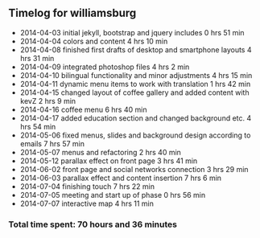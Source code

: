 ## Timelog for williamsburg
* 2014-04-03 initial jekyll, bootstrap and jquery includes 0 hrs 51 min
* 2014-04-04 colors and content 4 hrs 10 min
* 2014-04-08 finished first drafts of desktop and smartphone layouts 4 hrs 31 min
* 2014-04-09 integrated photoshop files 4 hrs 2 min
* 2014-04-10 bilingual functionality and minor adjustments 4 hrs 15 min
* 2014-04-11 dynamic menu items to work with translation 1 hrs 42 min
* 2014-04-15 changed layout of coffee gallery and added content with kevZ 2 hrs 9 min
* 2014-04-16 coffee menu 6 hrs 40 min
* 2014-04-17 added education section and changed background etc. 4 hrs 54 min
* 2014-05-06 fixed menus, slides and background design according to emails 7 hrs 57 min
* 2014-05-07 menus and refactoring 2 hrs 40 min
* 2014-05-12 parallax effect on front page 3 hrs 41 min
* 2014-06-02 front page and social networks connection 3 hrs 29 min
* 2014-06-03 parallax effect and content insertion 7 hrs 6 min
* 2014-07-04 finishing touch 7 hrs 22 min
* 2014-07-05 meeting and start up of phase 0 hrs 56 min
* 2014-07-07 interactive map 4 hrs 11 min

### Total time spent: 70 hours and 36 minutes 

